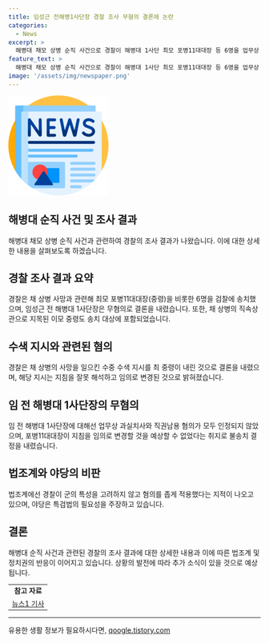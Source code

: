 ```yaml
---
title: 임성근 전해병1사단장 경찰 조사 무혐의 결론에 논란
categories:
  - News
excerpt: >
  해병대 채모 상병 순직 사건으로 경찰이 해병대 1사단 최모 포병11대대장 등 6명을 업무상 과실치사 혐의로 검찰에 송치했다. 11개월간의 수사 결과에 불만을 표현한 야권은 특검법을 요구하며 법조계에서는 경찰의 결정을 좁은 범위로 적용했다는 비판이 제기되고 있다. 경찰과 관련자들의 입장과 논란의 중심에 선 새로운 증언과 수사 내용이 계속될 것으로 보인다.
feature_text: >
  해병대 채모 상병 순직 사건으로 경찰이 해병대 1사단 최모 포병11대대장 등 6명을 업무상 과실치사 혐의로 검찰에 송치했다. 11개월간의 수사 결과에 불만을 표현한 야권은 특검법을 요구하며 법조계에서는 경찰의 결정을 좁은 범위로 적용했다는 비판이 제기되고 있다. 경찰과 관련자들의 입장과 논란의 중심에 선 새로운 증언과 수사 내용이 계속될 것으로 보인다.
image: '/assets/img/newspaper.png'
---
```


<p><img src="/assets/img/newspaper.png" alt="kimp 속보" /></p>

<h2 data-ke-size="size26">해병대 순직 사건 및 조사 결과</h2>

<p data-ke-size="size16">해병대 채모 상병 순직 사건과 관련하여 경찰의 조사 결과가 나왔습니다. 이에 대한 상세한 내용을 살펴보도록 하겠습니다.</p>

<h2 data-ke-size="size24">경찰 조사 결과 요약</h2>

<p data-ke-size="size16">경찰은 채 상병 사망과 관련해 최모 포병11대대장(중령)을 비롯한 6명을 검찰에 송치했으며, 임성근 전 해병대 1사단장은 무혐의로 결론을 내렸습니다. 또한, 채 상병의 직속상관으로 지목된 이모 중령도 송치 대상에 포함되었습니다.</p>

<h2 data-ke-size="size24">수색 지시와 관련된 혐의</h2>

<p data-ke-size="size16">경찰은 채 상병의 사망을 일으킨 수중 수색 지시를 최 중령이 내린 것으로 결론을 내렸으며, 해당 지시는 지침을 잘못 해석하고 임의로 변경된 것으로 밝혀졌습니다.</p>

<h2 data-ke-size="size24">임 전 해병대 1사단장의 무혐의</h2>

<p data-ke-size="size16">임 전 해병대 1사단장에 대해선 업무상 과실치사와 직권남용 혐의가 모두 인정되지 않았으며, 포병11대대장이 지침을 임의로 변경할 것을 예상할 수 없었다는 취지로 불송치 결정을 내렸습니다.</p>

<h2 data-ke-size="size24">법조계와 야당의 비판</h2>

<p data-ke-size="size16">법조계에선 경찰이 군의 특성을 고려하지 않고 혐의를 좁게 적용했다는 지적이 나오고 있으며, 야당은 특검법의 필요성을 주장하고 있습니다.</p>

<h2 data-ke-size="size24">결론</h2>

<p data-ke-size="size16">해병대 순직 사건과 관련된 경찰의 조사 결과에 대한 상세한 내용과 이에 따른 법조계 및 정치권의 반응이 이어지고 있습니다. 상황의 발전에 따라 추가 소식이 있을 것으로 예상됩니다.</p>

<table>
    <tr>
        <td style="text-align: center; height: 17px;"><b>참고 자료</b></td>
    </tr>
    <tr>
        <td style="text-align: center; height: 17px;"><a href="https://www.example.com/news1">뉴스1 기사</a></td>
    </tr>
</table>

<p><hr></p>
유용한 생활 정보가 필요하시다면, <a href="https://qoogle.tistory.com" rel="dofollow">qoogle.tistory.com</a>


